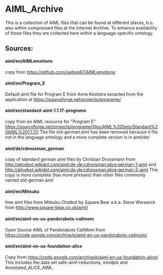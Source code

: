 # AIML_Archive

This is a collection of AIML files that can be found at different places,
b.o. also within compressed files at the Internet Archive.
To enhance availability of those files they are collected here
within a language-specific ontology.

## Sources:

#### aiml/en/AIMLemotions
copy from https://github.com/joehop67/AIMLemotions

#### aiml/en/Program_E
Default aiml file for Program E from Anne Kootstra exracted from the application at https://sourceforge.net/projects/programe/

#### aiml/en/standard-aiml-1.1.17-programe
copy from an AIML resource for "Program E" https://sourceforge.net/projects/programe/files/AIML%20Sets/Standard%20AIML%201.1.17/
The file std-german.aiml has been removed because it fits not in the language ontology and a more complete version is in aiml/de/

#### aiml/de/cdrossman_german
copy of standard german aiml files by Christian Drossmann from http://alicebot.wikidot.com/aiml:de-de:cdrossman:alice:german-1-aiml and http://alicebot.wikidot.com/aiml:de-de:cdrossman:alice:german-2-aiml
This copy is more complete (has more phrases) than other files commonly named std-german.aiml

#### aiml/en/Mitsuku
free aiml files from Mitsuku Chatbot by Square Bear a.k.a. Steve Worswick from http://www.square-bear.co.uk/aiml/

#### aiml/en/aiml-en-us-pandorabots-callmom
Open Source AIML of Pandorabots CallMom from https://code.google.com/archive/p/aiml-en-us-pandorabots-callmom/

#### aiml/en/aiml-en-us-foundation-alice
Copy from https://code.google.com/archive/p/aiml-en-us-foundation-alice/
This includes the data set safe-aiml-reductions, mindpix and Annotated_ALICE_AIML.


